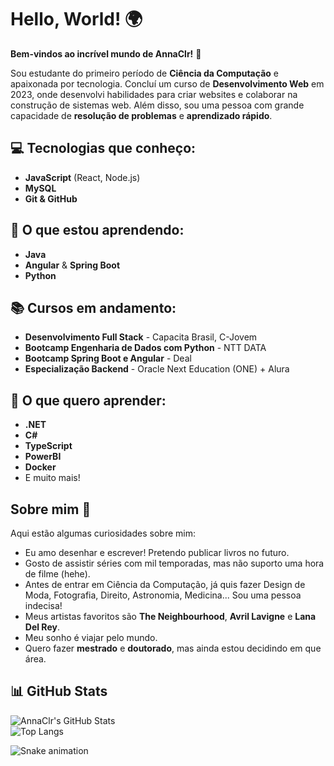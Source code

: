 # Hello, World! 🌍  
**Bem-vindos ao incrível mundo de AnnaClr!** 👋  

Sou estudante do primeiro período de **Ciência da Computação** e apaixonada por tecnologia. Concluí um curso de **Desenvolvimento Web** em 2023, onde desenvolvi habilidades para criar websites e colaborar na construção de sistemas web. Além disso, sou uma pessoa com grande capacidade de **resolução de problemas** e **aprendizado rápido**.

## 💻 Tecnologias que conheço:
- **JavaScript** (React, Node.js)
- **MySQL**
- **Git & GitHub**

## 🚀 O que estou aprendendo:
- **Java**  
- **Angular** & **Spring Boot**  
- **Python**

## 📚 Cursos em andamento:
- **Desenvolvimento Full Stack** - Capacita Brasil, C-Jovem  
- **Bootcamp Engenharia de Dados com Python** - NTT DATA  
- **Bootcamp Spring Boot e Angular** - Deal  
- **Especialização Backend** - Oracle Next Education (ONE) + Alura

## 🎯 O que quero aprender:
- **.NET**  
- **C#**  
- **TypeScript**  
- **PowerBI**  
- **Docker**  
- E muito mais!

## Sobre mim 📝  
Aqui estão algumas curiosidades sobre mim:
- Eu amo desenhar e escrever! Pretendo publicar livros no futuro.  
- Gosto de assistir séries com mil temporadas, mas não suporto uma hora de filme (hehe).  
- Antes de entrar em Ciência da Computação, já quis fazer Design de Moda, Fotografia, Direito, Astronomia, Medicina... Sou uma pessoa indecisa!  
- Meus artistas favoritos são **The Neighbourhood**, **Avril Lavigne** e **Lana Del Rey**.  
- Meu sonho é viajar pelo mundo.  
- Quero fazer **mestrado** e **doutorado**, mas ainda estou decidindo em que área.  

## 📊 GitHub Stats

![AnnaClr's GitHub Stats](https://github-readme-stats.vercel.app/api?username=AnnaClr&show_icons=true&theme=radical)  
![Top Langs](https://github-readme-stats.vercel.app/api/top-langs/?username=AnnaClr&layout=compact&theme=radical)

![Snake animation](https://github.com/AnnaClr/AnnaClr/blob/dist/github-contribution-grid-snake.svg)
